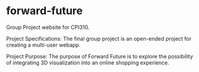 # forward-future
Group Project website for CPI310.

Project Specifications:
The final group project is an open-ended project for creating a multi-user webapp. 

Project Purpose:
The purpose of Forward Future is to explore the possibility of integrating 3D visualization into an online shopping experience.
